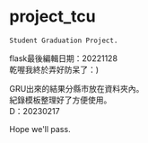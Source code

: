 # project_tcu
`Student Graduation Project.`

flask最後編輯日期：20221128  
乾喔我終於弄好防呆了：)  

GRU出來的結果分縣市放在資料夾內。  
紀錄模板整理好了方便使用。  
D：20230217  

Hope we'll pass.  
